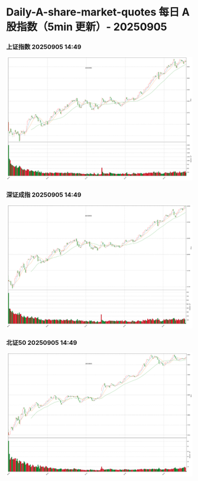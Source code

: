 
# Daily-A-share-market-quotes 每日 A 股指数（5min 更新）- 20250905

### 上证指数 20250905 14:49
![](./fig/2025/9/20250905-sh000001.png)

### 深证成指 20250905 14:49
![](./fig/2025/9/20250905-sz399001.png)

### 北证50 20250905 14:49
![](./fig/2025/9/20250905-bj899050.png)
